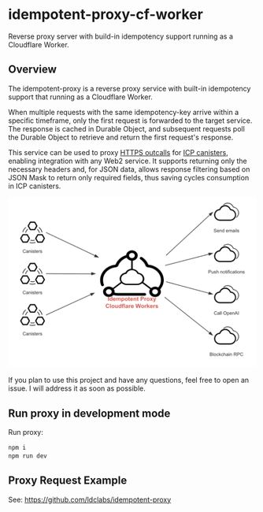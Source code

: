 # idempotent-proxy-cf-worker
Reverse proxy server with build-in idempotency support running as a Cloudflare Worker.

## Overview

The idempotent-proxy is a reverse proxy service with built-in idempotency support that running as a Cloudflare Worker.

When multiple requests with the same idempotency-key arrive within a specific timeframe, only the first request is forwarded to the target service. The response is cached in Durable Object, and subsequent requests poll the Durable Object to retrieve and return the first request's response.

This service can be used to proxy [HTTPS outcalls](https://internetcomputer.org/docs/current/developer-docs/smart-contracts/advanced-features/https-outcalls/https-outcalls-overview) for [ICP canisters](https://internetcomputer.org/docs/current/developer-docs/smart-contracts/overview/introduction), enabling integration with any Web2 service. It supports returning only the necessary headers and, for JSON data, allows response filtering based on JSON Mask to return only required fields, thus saving cycles consumption in ICP canisters.

![Idempotent Proxy](./idempotent-proxy.png)

If you plan to use this project and have any questions, feel free to open an issue. I will address it as soon as possible.

## Run proxy in development mode

Run proxy:
```bash
npm i
npm run dev
```

## Proxy Request Example

See: https://github.com/ldclabs/idempotent-proxy